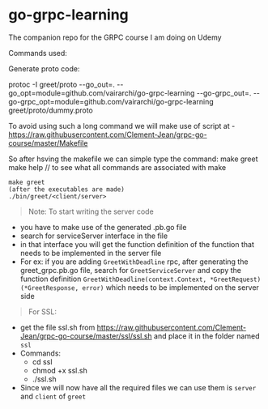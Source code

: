 # go-grpc-learning
The companion repo for the GRPC course I am doing on Udemy


Commands used:

Generate proto code:

protoc -I greet/proto --go_out=. --go_opt=module=github.com/vairarchi/go-grpc-learning  --go-grpc_out=. --go-grpc_opt=module=github.com/vairarchi/go-grpc-learning  greet/proto/dummy.proto 

To avoid using such a long command we will make use of script at - https://raw.githubusercontent.com/Clement-Jean/grpc-go-course/master/Makefile

So after hsving the makefile we can simple type the command:
    make greet
    make help // to see what all commands are associated with make

    make greet
    (after the executables are made)
    ./bin/greet/<client/server>


>Note: To start writing the server code
 - you have to make use of the generated .pb.go file 
 - search for <name>serviceServer interface in the file
 - in that interface you will get the function definition of the function that needs to be implemented in the server file
 - For ex: if you are adding `GreetWithDeadline` rpc, after generating the greet_grpc.pb.go file, search for `GreetServiceServer` and copy the function definition `GreetWithDeadline(context.Context, *GreetRequest) (*GreetResponse, error)` which needs to be implemented on the server side


>For SSL:
- get the file ssl.sh from https://raw.githubusercontent.com/Clement-Jean/grpc-go-course/master/ssl/ssl.sh and place it in the folder named `ssl`
- Commands:
    - cd ssl
    - chmod +x ssl.sh
    - ./ssl.sh 
- Since we will now have all the required files we can use them is `server` and `client` of `greet`

